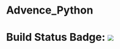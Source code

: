 # Advence_Python

# Build Status Badge: ![](https://github.com/Ercion/Advance_Python/tree/master/.github/workflows/create_artifact.yml/badge.svg)
